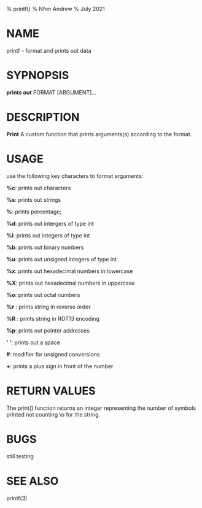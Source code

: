 % printf()
% Nfon Andrew
% July 2021

# NAME
 printf \- format and prints out data

# SYPNOPSIS
**prints out** FORMAT [ARGUMENT]...

# DESCRIPTION
**Print**
 A custom function that prints arguments(s) according to the format.

# USAGE

use the following key characters to format arguments:

**%c**: prints out characters

**%s**: prints out strings

**%**: prints percentage;

**%d**: prints out intergers of type int

**%i**: prints out integers of type int

**%b**: prints out binary numbers

**%u**: prints out unsigned integers of type int

**%x**: prints out hexadecimal numbers in lowercase

**%X**: prints out hexadecimal numbers in uppercase

**%o**: prints out octal numbers

**%r** : prints string in reverse order 

**%R** : prints string in ROT13 encoding

**%p**: prints out pointer addresses

**' '**: prints out a space

**#**: modifier for unsigned conversions

**+**: prints a plus sign in front of the number


# RETURN VALUES
The print() function returns an integer representing the number of symbols
printed not counting \\o for the string.

# BUGS
still testing

# SEE ALSO
printf(3)
